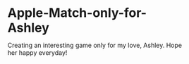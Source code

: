 # Apple-Match-only-for-Ashley
Creating an interesting game only for my love, Ashley. Hope her happy everyday!
<!DOCTYPE html>
<html lang="zh-CN">
<head>
    <meta charset="UTF-8">
    <meta name="viewport" content="width=device-width, initial-scale=1.0, maximum-scale=1.0, user-scalable=no">
    <meta name="apple-mobile-web-app-capable" content="yes">
    <meta name="apple-mobile-web-app-status-bar-style" content="black-translucent">
    <meta name="format-detection" content="telephone=no">
    <title>苹果消消乐 - 为Ashley定制</title>
    <style>
        * {
            margin: 0;
            padding: 0;
            box-sizing: border-box;
            -webkit-tap-highlight-color: transparent;
            -webkit-touch-callout: none;
            -webkit-user-select: none;
            -moz-user-select: none;
            -ms-user-select: none;
            user-select: none;
        }

        html, body {
            height: 100%;
            width: 100%;
            overflow: hidden;
            position: fixed;
            font-family: -apple-system, BlinkMacSystemFont, 'Segoe UI', system-ui, sans-serif;
            background: linear-gradient(135deg, #ff9a9e 0%, #fecfef 30%, #fad0c4 100%);
        }

        /* 强制全屏显示 */
        .app-container {
            width: 100vw;
            height: 100vh;
            height: 100dvh; /* 动态视口高度 */
            position: relative;
            overflow: hidden;
            display: flex;
            flex-direction: column;
        }

        .screen {
            position: absolute;
            top: 0;
            left: 0;
            width: 100%;
            height: 100%;
            display: none;
            flex-direction: column;
            align-items: center;
            justify-content: center;
            padding: max(env(safe-area-inset-top), 20px) env(safe-area-inset-right) max(env(safe-area-inset-bottom), 20px) env(safe-area-inset-left);
            overflow-y: auto;
            -webkit-overflow-scrolling: touch;
        }

        .screen.active {
            display: flex;
        }

        .love-message {
            background: rgba(255,255,255,0.95);
            padding: 20px;
            border-radius: 20px;
            margin: 10px 20px;
            text-align: center;
            box-shadow: 0 8px 25px rgba(0,0,0,0.15);
            font-size: 16px;
            color: #ff6b6b;
            font-weight: bold;
            animation: heartbeat 2s infinite;
        }

        @keyframes heartbeat {
            0%, 50%, 100% { transform: scale(1); }
            25%, 75% { transform: scale(1.05); }
        }

        .title {
            font-size: clamp(2rem, 8vw, 4rem);
            color: #ff6b6b;
            text-shadow: 3px 3px 6px rgba(0,0,0,0.3);
            margin-bottom: 20px;
            animation: bounce 2s infinite;
            text-align: center;
            font-weight: bold;
            line-height: 1.2;
        }

        @keyframes bounce {
            0%, 20%, 50%, 80%, 100% { transform: translateY(0); }
            40% { transform: translateY(-15px); }
            60% { transform: translateY(-8px); }
        }

        .btn {
            background: linear-gradient(45deg, #ff6b6b, #ffa726);
            color: white;
            border: none;
            padding: 15px 25px;
            margin: 8px 10px;
            border-radius: 25px;
            font-size: clamp(16px, 4vw, 20px);
            cursor: pointer;
            box-shadow: 0 8px 20px rgba(0,0,0,0.25);
            transition: all 0.3s ease;
            font-weight: bold;
            min-width: 200px;
            min-height: 50px;
            text-align: center;
            touch-action: manipulation;
            display: flex;
            align-items: center;
            justify-content: center;
        }

        .btn:active {
            transform: scale(0.95);
            box-shadow: 0 4px 15px rgba(0,0,0,0.4);
        }

        .btn:hover {
            transform: translateY(-2px);
            box-shadow: 0 12px 25px rgba(0,0,0,0.3);
        }

        .level-grid {
            display: grid;
            grid-template-columns: repeat(auto-fit, minmax(150px, 1fr));
            gap: 15px;
            padding: 10px;
            width: min(95vw, 600px);
            max-height: 60vh;
            overflow-y: auto;
            -webkit-overflow-scrolling: touch;
        }

        .level-btn {
            aspect-ratio: 1.1;
            background: linear-gradient(45deg, #4ecdc4, #44a08d);
            color: white;
            border: none;
            border-radius: 20px;
            font-size: 14px;
            cursor: pointer;
            box-shadow: 0 6px 20px rgba(0,0,0,0.2);
            transition: all 0.3s ease;
            display: flex;
            flex-direction: column;
            align-items: center;
            justify-content: center;
            font-weight: bold;
            touch-action: manipulation;
            min-height: 100px;
        }

        .level-btn:active {
            transform: scale(0.95);
        }

        .level-btn.unlocked {
            background: linear-gradient(45deg, #4ecdc4, #44a08d);
        }

        .level-btn.locked {
            background: linear-gradient(45deg, #666, #444);
            opacity: 0.6;
        }

        .level-btn.completed {
            background: linear-gradient(45deg, #ffd700, #ffb347);
        }

        /* 游戏界面完全重新设计 */
        .game-wrapper {
            width: 100%;
            height: 100%;
            display: flex;
            flex-direction: column;
            padding: max(env(safe-area-inset-top), 10px) env(safe-area-inset-right) max(env(safe-area-inset-bottom), 10px) env(safe-area-inset-left);
            gap: 8px;
        }

        .game-header {
            display: grid;
            grid-template-columns: 1fr 1fr 1fr;
            gap: 8px;
            width: 100%;
            margin-bottom: 5px;
        }

        .game-info {
            background: rgba(255,255,255,0.9);
            padding: 8px 12px;
            border-radius: 15px;
            font-weight: bold;
            color: #333;
            font-size: clamp(12px, 3.5vw, 16px);
            box-shadow: 0 4px 12px rgba(0,0,0,0.15);
            text-align: center;
            display: flex;
            align-items: center;
            justify-content: center;
            min-height: 40px;
        }

        .progress-container {
            width: 100%;
            margin: 5px 0;
        }

        .progress-bar {
            width: 100%;
            height: 8px;
            background: rgba(255,255,255,0.3);
            border-radius: 10px;
            overflow: hidden;
            box-shadow: inset 0 2px 4px rgba(0,0,0,0.2);
        }

        .progress-fill {
            height: 100%;
            background: linear-gradient(90deg, #4caf50, #8bc34a);
            transition: width 0.5s ease;
            border-radius: 10px;
            box-shadow: 0 0 10px rgba(76,175,80,0.5);
        }

        /* 游戏网格完全重构 */
        .game-board-container {
            flex: 1;
            display: flex;
            align-items: center;
            justify-content: center;
            width: 100%;
            min-height: 0; /* 重要：允许收缩 */
        }

        .game-board {
            width: min(95vw, 95vh, 450px);
            height: min(95vw, 95vh, 450px);
            background: rgba(255,255,255,0.98);
            border-radius: 20px;
            padding: 8px;
            box-shadow: 0 10px 30px rgba(0,0,0,0.2);
            position: relative;
            overflow: hidden;
        }

        .grid {
            width: 100%;
            height: 100%;
            display: grid;
            grid-template-columns: repeat(8, 1fr);
            grid-template-rows: repeat(8, 1fr);
            gap: 2px;
            border-radius: 15px;
            overflow: hidden;
        }

        .cell {
            background: #f5f5f5;
            display: flex;
            align-items: center;
            justify-content: center;
            cursor: pointer;
            transition: all 0.2s ease;
            position: relative;
            touch-action: manipulation;
            border-radius: 4px;
            min-height: 0;
        }

        .cell:active {
            transform: scale(0.9);
            background: #e0e0e0;
        }

        .cell.selected {
            background: #ffeb3b;
            box-shadow: inset 0 0 0 3px #ff6b6b;
            animation: selectedGlow 0.8s infinite alternate;
        }

        @keyframes selectedGlow {
            from { transform: scale(1); box-shadow: inset 0 0 0 3px #ff6b6b; }
            to { transform: scale(1.05); box-shadow: inset 0 0 0 3px #ff1744; }
        }

        .fruit {
            width: 90%;
            height: 90%;
            border-radius: 50%;
            display: flex;
            align-items: center;
            justify-content: center;
            font-size: clamp(14px, 3vw, 24px);
            font-weight: bold;
            transition: all 0.2s ease;
            cursor: pointer;
            position: relative;
            overflow: hidden;
        }

        /* 水果类型样式 */
        .apple { background: linear-gradient(135deg, #ff6b6b, #ff5252); box-shadow: 0 4px 8px rgba(255,107,107,0.3); }
        .orange { background: linear-gradient(135deg, #ffa726, #ff9800); box-shadow: 0 4px 8px rgba(255,167,38,0.3); }
        .banana { background: linear-gradient(135deg, #ffeb3b, #fdd835); box-shadow: 0 4px 8px rgba(255,235,59,0.3); }
        .grape { background: linear-gradient(135deg, #ab47bc, #8e24aa); box-shadow: 0 4px 8px rgba(171,71,188,0.3); }
        .strawberry { background: linear-gradient(135deg, #ec407a, #e91e63); box-shadow: 0 4px 8px rgba(236,64,122,0.3); }
        .lemon { background: linear-gradient(135deg, #cddc39, #afb42b); box-shadow: 0 4px 8px rgba(205,220,57,0.3); }
        .cherry { background: linear-gradient(135deg, #f44336, #d32f2f); box-shadow: 0 4px 8px rgba(244,67,54,0.3); }
        .kiwi { background: linear-gradient(135deg, #4caf50, #388e3c); box-shadow: 0 4px 8px rgba(76,175,80,0.3); }

        /* 超级水果效果大幅增强 */
        .special-fruit {
            animation: specialGlow 1.5s infinite, rotate 3s infinite linear;
            box-shadow: 0 0 20px rgba(255,215,0,0.8), 0 0 40px rgba(255,215,0,0.4);
        }

        .ultra-fruit {
            animation: ultraGlow 1s infinite, rainbow 2s infinite, pulse 0.8s infinite;
            box-shadow: 0 0 25px rgba(255,255,255,0.9), 0 0 50px rgba(255,255,255,0.5);
        }

        .mega-fruit {
            animation: megaGlow 0.8s infinite, megaRotate 4s infinite, megaPulse 1.2s infinite;
            box-shadow: 0 0 30px rgba(255,0,255,1), 0 0 60px rgba(255,0,255,0.6), 0 0 90px rgba(255,0,255,0.3);
        }

        .legendary-fruit {
            animation: legendaryGlow 0.6s infinite, legendaryRotate 2s infinite, legendaryPulse 0.4s infinite;
            box-shadow: 0 0 40px rgba(0,255,255,1), 0 0 80px rgba(0,255,255,0.8), 0 0 120px rgba(0,255,255,0.4);
        }

        @keyframes specialGlow {
            0%, 100% { filter: brightness(1) saturate(1); }
            50% { filter: brightness(1.4) saturate(1.5); }
        }

        @keyframes ultraGlow {
            0%, 100% { filter: brightness(1.2) saturate(1.3); }
            50% { filter: brightness(1.6) saturate(1.8); }
        }

        @keyframes megaGlow {
            0%, 100% { filter: brightness(1.4) saturate(1.6) hue-rotate(0deg); }
            33% { filter: brightness(1.8) saturate(2) hue-rotate(120deg); }
            66% { filter: brightness(1.6) saturate(1.8) hue-rotate(240deg); }
        }

        @keyframes legendaryGlow {
            0%, 100% { filter: brightness(1.6) saturate(2) hue-rotate(0deg); }
            25% { filter: brightness(2) saturate(2.5) hue-rotate(90deg); }
            50% { filter: brightness(1.8) saturate(2.2) hue-rotate(180deg); }
            75% { filter: brightness(2.2) saturate(2.8) hue-rotate(270deg); }
        }

        @keyframes rotate {
            from { transform: rotate(0deg); }
            to { transform: rotate(360deg); }
        }

        @keyframes rainbow {
            0% { filter: hue-rotate(0deg); }
            100% { filter: hue-rotate(360deg); }
        }

        @keyframes pulse {
            0%, 100% { transform: scale(1); }
            50% { transform: scale(1.1); }
        }

        @keyframes megaRotate {
            0% { transform: rotate(0deg) scale(1); }
            25% { transform: rotate(90deg) scale(1.1); }
            50% { transform: rotate(180deg) scale(1); }
            75% { transform: rotate(270deg) scale(1.1); }
            100% { transform: rotate(360deg) scale(1); }
        }

        @keyframes megaPulse {
            0%, 100% { transform: scale(1); }
            33% { transform: scale(1.15); }
            66% { transform: scale(0.95); }
        }

        @keyframes legendaryRotate {
            0% { transform: rotate(0deg) scale(1) skew(0deg); }
            50% { transform: rotate(180deg) scale(1.2) skew(5deg); }
            100% { transform: rotate(360deg) scale(1) skew(0deg); }
        }

        @keyframes legendaryPulse {
            0%, 100% { transform: scale(1); opacity: 1; }
            50% { transform: scale(1.25); opacity: 0.8; }
        }

        /* 超级道具区域增强 */
        .power-ups-container {
            width: 100%;
            padding: 8px 0;
        }

        .power-ups {
            display: flex;
            gap: 8px;
            justify-content: center;
            flex-wrap: wrap;
            width: 100%;
            padding: 0 5px;
        }

        .power-up {
            width: clamp(45px, 8vw, 60px);
            height: clamp(45px, 8vw, 60px);
            border-radius: 50%;
            border: 3px solid #fff;
            cursor: pointer;
            display: flex;
            align-items: center;
            justify-content: center;
            font-weight: bold;
            color: white;
            transition: all 0.3s ease;
            box-shadow: 0 6px 18px rgba(0,0,0,0.25);
            font-size: clamp(16px, 3.5vw, 20px);
            touch-action: manipulation;
            position: relative;
            overflow: hidden;
        }

        .power-up:active {
            transform: scale(0.9);
        }

        .power-up.active {
            animation: activePowerUp 0.6s infinite alternate;
            box-shadow: 0 0 0 4px #ffff00, 0 6px 18px rgba(0,0,0,0.25);
            border-color: #ffff00;
        }

        @keyframes activePowerUp {
            from { transform: scale(1) rotate(-3deg); }
            to { transform: scale(1.15) rotate(3deg); }
        }

        .power-up.disabled {
            opacity: 0.4;
            pointer-events: none;
            filter: grayscale(0.8);
        }

        .power-up-count {
            position: absolute;
            top: -8px;
            right: -8px;
            background: linear-gradient(45deg, #ff4444, #cc0000);
            color: white;
            border-radius: 50%;
            width: 24px;
            height: 24px;
            display: flex;
            align-items: center;
            justify-content: center;
            font-size: 11px;
            font-weight: bold;
            box-shadow: 0 2px 8px rgba(0,0,0,0.3);
            border: 2px solid white;
        }

        /* 12种超级道具样式 */
        .bomb { background: linear-gradient(45deg, #ff5722, #d84315); }
        .rainbow { background: linear-gradient(45deg, #e91e63, #9c27b0, #3f51b5, #4caf50, #ffeb3b, #ff9800); animation: rainbow 2s infinite; }
        .hammer { background: linear-gradient(45deg, #795548, #5d4037); }
        .swap { background: linear-gradient(45deg, #607d8b, #455a64); }
        .lightning { background: linear-gradient(45deg, #ffeb3b, #ffc107); }
        .freeze { background: linear-gradient(45deg, #03a9f4, #0277bd); }
        .multiplier { background: linear-gradient(45deg, #9c27b0, #673ab7); }
        .shuffle { background: linear-gradient(45deg, #4caf50, #388e3c); }
        .meteor { background: linear-gradient(45deg, #ff6b35, #f7931e); }
        .tornado { background: linear-gradient(45deg, #00c9ff, #92fe9d); }
        .magic { background: linear-gradient(45deg, #a8edea, #fed6e3); }
        .time { background: linear-gradient(45deg, #ffecd2, #fcb69f); }

        /* 控制按钮区域 */
        .game-controls {
            display: flex;
            gap: 8px;
            flex-wrap: wrap;
            justify-content: center;
            width: 100%;
            padding: 5px 10px;
        }

        .control-btn {
            background: linear-gradient(45deg, #667eea, #764ba2);
            color: white;
            border: none;
            padding: 10px 15px;
            border-radius: 20px;
            font-size: clamp(12px, 3vw, 16px);
            cursor: pointer;
            box-shadow: 0 4px 15px rgba(0,0,0,0.2);
            transition: all 0.3s ease;
            font-weight: bold;
            flex: 1;
            min-width: 80px;
            max-width: 120px;
            touch-action: manipulation;
            min-height: 40px;
        }

        .control-btn:active {
            transform: scale(0.95);
        }

        /* 各种特效增强 */
        .combo-text {
            position: absolute;
            top: 50%;
            left: 50%;
            transform: translate(-50%, -50%);
            font-size: clamp(24px, 8vw, 48px);
            font-weight: bold;
            color: #ff6b6b;
            text-shadow: 3px 3px 6px rgba(0,0,0,0.7);
            animation: comboShow 1.5s ease-out forwards;
            pointer-events: none;
            z-index: 1000;
            white-space: nowrap;
        }

        @keyframes comboShow {
            0% {
                transform: translate(-50%, -50%) scale(0) rotate(-180deg);
                opacity: 0;
            }
            15% {
                opacity: 1;
            }
            30% {
                transform: translate(-50%, -50%) scale(1.4) rotate(0deg);
            }
            100% {
                transform: translate(-50%, -50%) scale(1) translateY(-120px) rotate(10deg);
                opacity: 0;
            }
        }

        /* 响应式适配增强 */
        @media screen and (max-height: 600px) {
            .game-header { gap: 5px; }
            .game-info { padding: 6px 8px; min-height: 35px; }
            .power-ups { gap: 6px; }
            .power-up { width: clamp(40px, 7vw, 50px); height: clamp(40px, 7vw, 50px); }
        }

        @media screen and (max-height: 500px) and (orientation: landscape) {
            .game-wrapper { gap: 5px; }
            .title { font-size: clamp(1.5rem, 6vw, 2.5rem); margin-bottom: 10px; }
            .btn { padding: 10px 20px; margin: 5px; min-height: 40px; }
        }

        /* iOS安全区域适配 */
        @supports (padding: max(0px)) {
            .game-wrapper {
                padding-top: max(env(safe-area-inset-top), 10px);
                padding-bottom: max(env(safe-area-inset-bottom), 10px);
            }
        }

        /* 防止iOS缩放 */
        input, select, textarea, button {
            font-size: 16px;
        }
    </style>
</head>
<body>
    <div class="app-container">
        <!-- 主菜单 -->
        <div id="mainMenu" class="screen active">
            <div class="love-message">
                ❤️ 为我最爱的Ashley定制的专属游戏 ❤️<br>
                希望每一天都充满快乐和甜蜜！
            </div>
            <h1 class="title">🍎 苹果消消乐</h1>
            <button class="btn" onclick="showLevelSelect()">🎮 开始冒险</button>
            <button class="btn" onclick="showPractice()">🏃‍♀️ 练习场</button>
            <button class="btn" onclick="showInstructions()">📚 游戏说明</button>
            <button class="btn" onclick="showAchievements()">🏆 成就系统</button>
        </div>

        <!-- 关卡选择（增加到15个关卡） -->
        <div id="levelSelect" class="screen">
            <h2 class="title">选择关卡</h2>
            <div class="level-grid" id="levelGrid">
                <!-- 关卡将通过JavaScript生成 -->
            </div>
            <button class="btn" onclick="showMainMenu()">返回主菜单</button>
        </div>

        <!-- 其他界面保持不变，继续在第二部分提供JavaScript... -->
        <!-- 关卡确认 -->
        <div id="levelConfirm" class="screen">
            <h2 class="title" id="levelTitle">关卡 1 - 新手村</h2>
            <div class="love-message">
                <p id="levelDescription">这是一个适合新手的简单关卡，来熟悉游戏操作吧！</p>
                <div style="margin-top: 20px;">
                    <button class="btn" onclick="startGame()">🚀 开始游戏</button>
                    <button class="btn" onclick="showLevelSelect()">🔙 返回选择</button>
                </div>
            </div>
        </div>

        <!-- 练习场 -->
        <div id="practice" class="screen">
            <div class="game-wrapper">
                <div class="game-header">
                    <div class="game-info">❤️ <span id="practiceLives">∞</span></div>
                    <div class="game-info">⭐ <span id="practiceScore">0</span></div>
                    <div class="game-info">🎯 练习模式</div>
                </div>
                <div class="game-board-container">
                    <div class="game-board">
                        <div id="practiceGrid" class="grid"></div>
                    </div>
                </div>
                <div class="power-ups-container">
                    <div class="power-ups" id="practicePowerUps">
                        <!-- 道具将通过JavaScript生成 -->
                    </div>
                </div>
                <div class="game-controls">
                    <button class="control-btn" onclick="pauseGame()">⏸️ 暂停</button>
                    <button class="control-btn" onclick="resetPractice()">🔄 重置</button>
                    <button class="control-btn" onclick="showMainMenu()">🏠 返回</button>
                </div>
            </div>
        </div>

        <!-- 游戏界面 -->
        <div id="gameScreen" class="screen">
            <div class="game-wrapper">
                <div class="game-header">
                    <div class="game-info">❤️ <span id="lives">30</span></div>
                    <div class="game-info">⭐ <span id="score">0</span></div>
                    <div class="game-info">🎯 <span id="target">1000</span></div>
                </div>
                <div class="progress-container">
                    <div class="progress-bar">
                        <div id="progressFill" class="progress-fill" style="width: 0%"></div>
                    </div>
                </div>
                <div class="game-board-container">
                    <div class="game-board">
                        <div id="gameGrid" class="grid"></div>
                    </div>
                </div>
                <div class="power-ups-container">
                    <div class="power-ups" id="gamePowerUps">
                        <!-- 道具将通过JavaScript生成 -->
                    </div>
                </div>
                <div class="game-controls">
                    <button class="control-btn" onclick="pauseGame()">⏸️ 暂停</button>
                    <button class="control-btn" onclick="showLevelSelect()">📋 关卡</button>
                    <button class="control-btn" onclick="showMainMenu()">🏠 返回</button>
                </div>
            </div>
        </div>

        <!-- 成就系统 -->
        <div id="achievements" class="screen">
            <h2 class="title">🏆 成就系统</h2>
            <div id="achievementList" class="love-message" style="max-height: 60vh; overflow-y: auto;">
                <!-- 成就列表将通过JavaScript生成 -->
            </div>
            <button class="btn" onclick="showMainMenu()">返回主菜单</button>
        </div>

        <!-- 游戏说明 -->
        <div id="instructionsModal" class="screen">
            <h2 class="title">📚 游戏说明</h2>
            <div class="love-message" style="text-align: left; max-height: 70vh; overflow-y: auto;">
                <p><strong>🎮 基本玩法：</strong></p>
                <p>• 点击相邻的两个水果交换位置</p>
                <p>• 形成3个或更多相同水果的连线即可消除</p>
                <p>• 消除水果获得分数，达到目标分数即可过关</p>
                <br>
                <p><strong>✨ 特殊水果：</strong></p>
                <p>🌟 特殊水果：发光效果，消除得分翻倍</p>
                <p>🌈 超级水果：彩虹效果，消除得分x3</p>
                <p>💎 传说水果：终极效果，消除得分x5</p>
                <br>
                <p><strong>🔥 超级道具：</strong></p>
                <p>💣 炸弹：消除3x3区域</p>
                <p>🌈 彩虹球：消除所有同色水果</p>
                <p>🔨 锤子：直接消除单个水果</p>
                <p>🔄 交换：强制交换任意两个水果</p>
                <p>⚡ 闪电：消除整行和整列</p>
                <p>❄️ 冰冻：暂停时间，额外10步</p>
                <p>✨ 倍数：接下来得分x5</p>
                <p>🔀 洗牌：重新排列所有水果</p>
                <p>☄️ 流星：对角线消除</p>
                <p>🌪️ 龙卷风：随机消除15个水果</p>
                <p>🎭 魔法：变换所有水果类型</p>
                <p>⏰ 时光：回到上一步状态</p>
                <br>
                <p><strong>🔥 连击系统：</strong></p>
                <p>连续消除会获得连击奖励，最高可达50连击！</p>
            </div>
            <button class="btn" onclick="showMainMenu()">开始游戏</button>
        </div>
    </div>

    <script>
        // 全局游戏变量
        let game = null;
        let currentLevel = 1;
        let gameMode = 'normal';
        let achievements = [];
        let gameHistory = [];

        // 15个关卡配置
        const levelConfig = {
            1: { target: 800, moves: 30, description: "Ashley的第一步冒险！熟悉游戏操作的温馨关卡 ❤️", name: "爱的起点", difficulty: 1 },
            2: { target: 1200, moves: 25, description: "果园里的第一次挑战，相信你可以的！", name: "甜蜜果园", difficulty: 1 },
            3: { target: 1800, moves: 20, description: "香蕉天堂在等你，加油我的宝贝！", name: "香蕉天堂", difficulty: 2 },
            4: { target: 2500, moves: 25, description: "紫色迷境充满神秘，但你最聪明！", name: "紫色迷境", difficulty: 2 },
            5: { target: 3200, moves: 20, description: "草莓乐园的甜蜜挑战，就像我们的爱情", name: "草莓乐园", difficulty: 2 },
            6: { target: 4000, moves: 18, description: "柠檬挑战有点酸，但爱让一切变甜", name: "柠檬挑战", difficulty: 3 },
            7: { target: 5000, moves: 22, description: "樱桃小镇欢迎我们的公主！", name: "樱桃小镇", difficulty: 3 },
            8: { target: 6500, moves: 20, description: "猕猴桃森林的绿色奇迹等你发现", name: "奇异森林", difficulty: 3 },
            9: { target: 8000, moves: 18, description: "彩虹桥连接着我们的心", name: "彩虹桥", difficulty: 4 },
            10: { target: 10000, moves: 25, description: "水晶宫里的终极考验，我永远支持你", name: "水晶宫", difficulty: 4 },
            11: { target: 12500, moves: 20, description: "星空花园，像你眼中的星星一样美丽", name: "星空花园", difficulty: 4 },
            12: { target: 15000, moves: 22, description: "魔法城堡需要真正的公主来拯救", name: "魔法城堡", difficulty: 5 },
            13: { target: 18000, moves: 18, description: "天空之城，我们爱情的最高殿堂", name: "天空之城", difficulty: 5 },
            14: { target: 22000, moves: 20, description: "无尽深渊也阻止不了我的爱", name: "无尽深渊", difficulty: 5 },
            15: { target: 30000, moves: 25, description: "永恒国度，就像我们的爱情一样永恒 💖", name: "永恒国度", difficulty: 6 }
        };

        // 成就系统
        const achievementConfig = {
            firstWin: { name: "初次胜利", desc: "完成第一个关卡", icon: "🏆", unlocked: false },
            comboMaster: { name: "连击大师", desc: "达到10连击", icon: "🔥", unlocked: false },
            powerUpLover: { name: "道具爱好者", desc: "使用50个道具", icon: "✨", unlocked: false },
            speedRunner: { name: "速度之王", desc: "在15秒内完成一个关卡", icon: "⚡", unlocked: false },
            perfectScore: { name: "完美分数", desc: "单局得分超过50000", icon: "💯", unlocked: false },
            legendary: { name: "传说玩家", desc: "完成所有关卡", icon: "👑", unlocked: false },
            lovelyAshley: { name: "最爱的Ashley", desc: "专属成就 - 你就是我的全世界", icon: "💕", unlocked: true }
        };

        // 超强音效系统
        function playEnhancedSound(type = 'match', intensity = 1, pitch = 1) {
            try {
                const audioContext = new (window.AudioContext || window.webkitAudioContext)();
                const oscillator = audioContext.createOscillator();
                const gainNode = audioContext.createGain();
                const filterNode = audioContext.createBiquadFilter();
                
                oscillator.connect(filterNode);
                filterNode.connect(gainNode);
                gainNode.connect(audioContext.destination);
                
                let frequency, duration, volume, filterFreq;
                
                switch(type) {
                    case 'match':
                        frequency = 440 + (pitch * 100);
                        duration = 0.15;
                        volume = 0.1 * intensity;
                        filterFreq = 1000;
                        break;
                    case 'combo':
                        frequency = 523 + (intensity * 50);
                        duration = 0.25;
                        volume = 0.15 * intensity;
                        filterFreq = 2000;
                        break;
                    case 'super_combo':
                        frequency = 659 + (intensity * 80);
                        duration = 0.4;
                        volume = 0.2 * intensity;
                        filterFreq = 3000;
                        break;
                    case 'legendary_combo':
                        frequency = 880 + (intensity * 100);
                        duration = 0.6;
                        volume = 0.25 * intensity;
                        filterFreq = 4000;
                        break;
                    case 'powerup':
                        frequency = 1047;
                        duration = 0.3;
                        volume = 0.2;
                        filterFreq = 2500;
                        break;
                    case 'victory':
                        frequency = 1319;
                        duration = 1.0;
                        volume = 0.3;
                        filterFreq = 5000;
                        break;
                }
                
                oscillator.frequency.setValueAtTime(frequency, audioContext.currentTime);
                filterNode.frequency.setValueAtTime(filterFreq, audioContext.currentTime);
                filterNode.Q.setValueAtTime(10, audioContext.currentTime);
                gainNode.gain.setValueAtTime(volume, audioContext.currentTime);
                gainNode.gain.exponentialRampToValueAtTime(0.01, audioContext.currentTime + duration);
                
                oscillator.start(audioContext.currentTime);
                oscillator.stop(audioContext.currentTime + duration);
            } catch (e) {
                console.log('音频播放失败');
            }
        }

        // 超级增强游戏类
        class SuperAppleMatchGame {
            constructor() {
                this.gridSize = 8;
                this.grid = [];
                this.score = 0;
                this.lives = 30;
                this.target = 1000;
                this.selectedCell = null;
                this.fruits = ['apple', 'orange', 'banana', 'grape', 'strawberry', 'lemon', 'cherry', 'kiwi'];
                this.fruitEmojis = {
                    'apple': '🍎', 'orange': '🍊', 'banana': '🍌', 'grape': '🍇',
                    'strawberry': '🍓', 'lemon': '🍋', 'cherry': '🍒', 'kiwi': '🥝'
                };
                this.isPaused = false;
                this.activePowerUp = null;
                this.combo = 0;
                this.maxCombo = 0;
                this.isAnimating = false;
                this.currentGridId = 'gameGrid';
                this.multiplier = 1;
                this.multiplierTimeLeft = 0;
                this.frozenTime = 0;
                this.powerUpUsageCount = 0;
                this.gameStartTime = Date.now();
                this.totalMatches = 0;
                
                // 特殊水果概率（大幅提升）
                this.specialFruitChance = 0.12;
                this.ultraFruitChance = 0.06;
                this.megaFruitChance = 0.03;
                this.legendaryFruitChance = 0.01;
                
                // 12种超级道具
                this.powerUps = {
                    bomb: 5, rainbow: 3, hammer: 8, swap: 5,
                    lightning: 3, freeze: 3, multiplier: 2, shuffle: 3,
                    meteor: 2, tornado: 2, magic: 1, time: 2
                };
                
                // 20种连击效果
                this.comboEffects = {
                    3: { text: "太棒了！", color: "#4caf50", shake: false, sound: 'combo' },
                    5: { text: "连击开始！", color: "#ff9800", shake: false, sound: 'combo' },
                    7: { text: "Amazing！", color: "#f44336", shake: true, sound: 'combo' },
                    10: { text: "Perfect！", color: "#9c27b0", shake: true, sound: 'super_combo' },
                    12: { text: "Fantastic！", color: "#3f51b5", shake: true, sound: 'super_combo' },
                    15: { text: "Incredible！", color: "#ff6b6b", shake: true, sound: 'super_combo' },
                    18: { text: "Marvelous！", color: "#00bcd4", shake: true, sound: 'super_combo' },
                    20: { text: "Legendary！", color: "#ffd700", shake: true, sound: 'legendary_combo' },
                    25: { text: "Godlike！", color: "#ff4081", shake: true, sound: 'legendary_combo' },
                    30: { text: "Unstoppable！", color: "#7c4dff", shake: true, sound: 'legendary_combo' },
                    35: { text: "Phenomenal！", color: "#ff5722", shake: true, sound: 'legendary_combo' },
                    40: { text: "Otherworldly！", color: "#4caf50", shake: true, sound: 'legendary_combo' },
                    45: { text: "Divine！", color: "#ff9800", shake: true, sound: 'legendary_combo' },
                    50: { text: "ASHLEY'S LOVE！💖", color: "#e91e63", shake: true, sound: 'legendary_combo' }
                };
                
                this.previousGameState = null;
            }

            // 初始化游戏
            init() {
                this.saveGameState();
                this.initGrid();
                this.generateNewFruits();
                this.render();
                this.updateUI();
                this.updatePowerUpDisplay();
            }

            // 保存游戏状态（用于时光道具）
            saveGameState() {
                this.previousGameState = {
                    grid: JSON.parse(JSON.stringify(this.grid)),
                    score: this.score,
                    lives: this.lives,
                    combo: this.combo
                };
            }

            // 初始化网格
            initGrid() {
                this.grid = [];
                for (let i = 0; i < this.gridSize; i++) {
                    this.grid[i] = [];
                    for (let j = 0; j < this.gridSize; j++) {
                        this.grid[i][j] = {
                            fruit: null,
                            special: 0 // 0=普通，1=特殊，2=超级，3=传说，4=神话
                        };
                    }
                }
            }

            // 生成新水果（增强版）
            generateNewFruits() {
                for (let i = 0; i < this.gridSize; i++) {
                    for (let j = 0; j < this.gridSize; j++) {
                        if (!this.grid[i][j].fruit) {
                            let newFruit;
                            let attempts = 0;
                            do {
                                newFruit = this.fruits[Math.floor(Math.random() * this.fruits.length)];
                                attempts++;
                            } while (this.wouldCreateMatch(i, j, newFruit) && attempts < 20);
                            
                            this.grid[i][j].fruit = newFruit;
                            
                            // 增强特殊水果生成
                            const random = Math.random();
                            if (random < this.legendaryFruitChance) {
                                this.grid[i][j].special = 4; // 神话
                            } else if (random < this.megaFruitChance) {
                                this.grid[i][j].special = 3; // 传说
                            } else if (random < this.ultraFruitChance) {
                                this.grid[i][j].special = 2; // 超级
                            } else if (random < this.specialFruitChance) {
                                this.grid[i][j].special = 1; // 特殊
                            } else {
                                this.grid[i][j].special = 0; // 普通
                            }
                        }
                    }
                }
            }

            // 智能匹配检测
            wouldCreateMatch(row, col, fruit) {
                let horizontalCount = 1;
                for (let i = col - 1; i >= 0 && this.grid[row] && this.grid[row][i] && this.grid[row][i].fruit === fruit; i--) {
                    horizontalCount++;
                }
                for (let i = col + 1; i < this.gridSize && this.grid[row] && this.grid[row][i] && this.grid[row][i].fruit === fruit; i++) {
                    horizontalCount++;
                }
                
                let verticalCount = 1;
                for (let i = row - 1; i >= 0 && this.grid[i] && this.grid[i][col] && this.grid[i][col].fruit === fruit; i--) {
                    verticalCount++;
                }
                for (let i = row + 1; i < this.gridSize && this.grid[i] && this.grid[i][col] && this.grid[i][col].fruit === fruit; i++) {
                    verticalCount++;
                }
                
                return horizontalCount >= 3 || verticalCount >= 3;
            }

            // 增强渲染系统
            render() {
                const gridElement = document.getElementById(this.currentGridId);
                if (!gridElement) return;
                
                gridElement.innerHTML = '';
                
                for (let i = 0; i < this.gridSize; i++) {
                    for (let j = 0; j < this.gridSize; j++) {
                        const cell = document.createElement('div');
                        cell.className = 'cell';
                        cell.dataset.row = i;
                        cell.dataset.col = j;
                        
                        if (this.grid[i][j].fruit) {
                            const fruit = document.createElement('div');
                            fruit.className = `fruit ${this.grid[i][j].fruit}`;
                            
                            // 根据特殊等级添加效果
                            switch(this.grid[i][j].special) {
                                case 1: fruit.classList.add('special-fruit'); break;
                                case 2: fruit.classList.add('ultra-fruit'); break;
                                case 3: fruit.classList.add('mega-fruit'); break;
                                case 4: fruit.classList.add('legendary-fruit'); break;
                            }
                            
                            fruit.textContent = this.fruitEmojis[this.grid[i][j].fruit];
                            cell.appendChild(fruit);
                        }
                        
                        cell.addEventListener('click', (e) => this.handleCellClick(e));
                        cell.addEventListener('touchstart', (e) => {
                            e.preventDefault();
                            this.handleCellClick(e);
                        }, { passive: false });
                        
                        gridElement.appendChild(cell);
                    }
                }
                this.updateCellDisplay();
            }

            // 处理点击事件
            handleCellClick(e) {
                if (this.isPaused || this.isAnimating) return;
                
                const cell = e.currentTarget;
                const row = parseInt(cell.dataset.row);
                const col = parseInt(cell.dataset.col);
                
                if (this.activePowerUp) {
                    this.handlePowerUpClick(row, col);
                    return;
                }
                
                if (this.selectedCell) {
                    if (this.selectedCell.row === row && this.selectedCell.col === col) {
                        this.clearSelection();
                    } else if (this.isAdjacent(this.selectedCell, {row, col})) {
                        this.swapFruits(this.selectedCell, {row, col});
                        if (this.lives > 0) this.lives--;
                        this.updateUI();
                    } else {
                        this.clearSelection();
                        this.selectCell(row, col);
                    }
                } else {
                    this.selectCell(row, col);
                }
            }

            // 处理道具点击
            handlePowerUpClick(row, col) {
                if (this.powerUps[this.activePowerUp] <= 0) {
                    this.activePowerUp = null;
                    this.updatePowerUpDisplay();
                    return;
                }

                this.saveGameState();
                
                switch(this.activePowerUp) {
                    case 'bomb': this.useBomb(row, col); break;
                    case 'rainbow': this.useRainbow(row, col); break;
                    case 'hammer': this.useHammer(row, col); break;
                    case 'swap':
                        if (!this.selectedCell) {
                            this.selectCell(row, col);
                        } else {
                            this.forceSwap(this.selectedCell, {row, col});
                        }
                        return;
                    case 'lightning': this.useLightning(row, col); break;
                    case 'freeze': this.useFreeze(); break;
                    case 'multiplier': this.useMultiplier(); break;
                    case 'shuffle': this.useShuffle(); break;
                    case 'meteor': this.useMeteor(row, col); break;
                    case 'tornado': this.useTornado(); break;
                    case 'magic': this.useMagic(); break;
                    case 'time': this.useTimeMachine(); break;
                }
                
                this.powerUps[this.activePowerUp]--;
                this.powerUpUsageCount++;
                this.activePowerUp = null;
                this.updatePowerUpDisplay();
                this.processAfterAction();
            }

            // 12种超级道具效果

            // 1. 增强炸弹
            useBomb(row, col) {
                playEnhancedSound('powerup');
                this.createExplosionEffect(row, col);
                let destroyed = 0;
                
                for (let i = Math.max(0, row - 1); i <= Math.min(this.gridSize - 1, row + 1); i++) {
                    for (let j = Math.max(0, col - 1); j <= Math.min(this.gridSize - 1, col + 1); j++) {
                        if (this.grid[i][j].fruit) {
                            destroyed++;
                            const specialBonus = (this.grid[i][j].special + 1) * 50;
                            this.grid[i][j].fruit = null;
                            this.grid[i][j].special = 0;
                            this.createParticleEffect(i, j, '💥');
                        }
                    }
                }
                
                const points = destroyed * 80 * this.multiplier;
                this.addScore(points);
                this.showScorePopup(row, col, `+${points}`);
                this.shakeBoard();
            }

            // 2. 增强彩虹球
            useRainbow(row, col) {
                if (this.grid[row][col].fruit) {
                    const targetFruit = this.grid[row][col].fruit;
                    let count = 0;
                    const positions = [];
                    
                    for (let i = 0; i < this.gridSize; i++) {
                        for (let j = 0; j < this.gridSize; j++) {
                            if (this.grid[i][j].fruit === targetFruit) {
                                this.grid[i][j].fruit = null;
                                this.grid[i][j].special = 0;
                                count++;
                                positions.push({i, j});
                            }
                        }
                    }
                    
                    // 彩虹特效
                    positions.forEach(pos => {
                        setTimeout(() => {
                            this.createParticleEffect(pos.i, pos.j, '🌈');
                        }, Math.random() * 300);
                    });
                    
                    const points = count * 120 * this.multiplier;
                    this.addScore(points);
                    this.showScorePopup(row, col, `+${points}`);
                    playEnhancedSound('powerup', 1.5);
                }
            }

            // 3. 增强锤子
            useHammer(row, col) {
                if (this.grid[row][col].fruit) {
                    const specialMultiplier = (this.grid[row][col].special + 1);
                    const points = specialMultiplier * 100 * this.multiplier;
                    this.grid[row][col].fruit = null;
                    this.grid[row][col].special = 0;
                    this.addScore(points);
                    this.showScorePopup(row, col, `+${points}`);
                    playEnhancedSound('powerup');
                    this.createParticleEffect(row, col, '🔨');
                }
            }

            // 4. 增强闪电
            useLightning(row, col) {
                let destroyed = 0;
                const positions = [];
                
                // 消除整行
                for (let j = 0; j < this.gridSize; j++) {
                    if (this.grid[row][j].fruit) {
                        destroyed++;
                        this.grid[row][j].fruit = null;
                        this.grid[row][j].special = 0;
                        positions.push({i: row, j});
                    }
                }
                
                // 消除整列
                for (let i = 0; i < this.gridSize; i++) {
                    if (this.grid[i][col].fruit) {
                        destroyed++;
                        this.grid[i][col].fruit = null;
                        this.grid[i][col].special = 0;
                        positions.push({i, j: col});
                    }
                }
                
                // 闪电特效
                positions.forEach(pos => {
                    setTimeout(() => {
                        this.createParticleEffect(pos.i, pos.j, '⚡');
                    }, Math.random() * 200);
                });
                
                const points = destroyed * 90 * this.multiplier;
                this.addScore(points);
                this.showScorePopup(row, col, `+${points}`);
                playEnhancedSound('powerup', 2);
                this.shakeBoard();
            }

            // 5. 冰冻时间
            useFreeze() {
                this.frozenTime = 10; // 暂停时间，额外10步
                this.lives += 10;
                this.updateUI();
                this.showScorePopup(4, 4, "时间冰冻！+10步");
                playEnhancedSound('powerup', 1.2);
                this.createScreenEffect('❄️');
            }

            // 6. 分数倍数
            useMultiplier() {
                this.multiplier = 5;
                this.multiplierTimeLeft = 5; // 5次操作内得分x5
                this.showScorePopup(4, 4, "得分x5！");
                playEnhancedSound('powerup', 1.8);
                this.createScreenEffect('✨');
            }

            // 7. 洗牌
            useShuffle() {
                const fruits = [];
                const specials = [];
                
                // 收集所有水果和特殊属性
                for (let i = 0; i < this.gridSize; i++) {
                    for (let j = 0; j < this.gridSize; j++) {
                        if (this.grid[i][j].fruit) {
                            fruits.push(this.grid[i][j].fruit);
                            specials.push(this.grid[i][j].special);
                        }
                    }
                }
                
                // 清空网格
                this.initGrid();
                
                // 重新随机分配
                for (let k = 0; k < fruits.length; k++) {
                    let placed = false;
                    while (!placed) {
                        const i = Math.floor(Math.random() * this.gridSize);
                        const j = Math.floor(Math.random() * this.gridSize);
                        if (!this.grid[i][j].fruit) {
                            this.grid[i][j].fruit = fruits[k];
                            this.grid[i][j].special = specials[k];
                            placed = true;
                        }
                    }
                }
                
                this.render();
                this.showScorePopup(4, 4, "重新洗牌！");
                playEnhancedSound('powerup');
                this.createScreenEffect('🔀');
            }

            // 8. 流星攻击
            useMeteor(row, col) {
                let destroyed = 0;
                const positions = [];
                
                // 对角线消除
                const directions = [[-1, -1], [-1, 1], [1, -1], [1, 1]];
                directions.forEach(dir => {
                    for (let step = 0; step < this.gridSize; step++) {
                        const newRow = row + dir[0] * step;
                        const newCol = col + dir[1] * step;
                        if (newRow >= 0 && newRow < this.gridSize && newCol >= 0 && newCol < this.gridSize) {
                            if (this.grid[newRow][newCol].fruit) {
                                destroyed++;
                                this.grid[newRow][newCol].fruit = null;
                                this.grid[newRow][newCol].special = 0;
                                positions.push({i: newRow, j: newCol});
                            }
                        }
                    }
                });
                
                // 流星特效
                positions.forEach((pos, index) => {
                    setTimeout(() => {
                        this.createParticleEffect(pos.i, pos.j, '☄️');
                    }, index * 50);
                });
                
                const points = destroyed * 110 * this.multiplier;
                this.addScore(points);
                this.showScorePopup(row, col, `+${points}`);
                playEnhancedSound('powerup', 2.2);
                this.shakeBoard();
            }

            // 9. 龙卷风
            useTornado() {
                const positions = [];
                let destroyed = 0;
                
                // 随机选择15个有水果的位置
                const availablePositions = [];
                for (let i = 0; i < this.gridSize; i++) {
                    for (let j = 0; j < this.gridSize; j++) {
                        if (this.grid[i][j].fruit) {
                            availablePositions.push({i, j});
                        }
                    }
                }
                
                const targets = availablePositions
                    .sort(() => Math.random() - 0.5)
                    .slice(0, Math.min(15, availablePositions.length));
                
                targets.forEach(pos => {
                    if (this.grid[pos.i][pos.j].fruit) {
                        destroyed++;
                        this.grid[pos.i][pos.j].fruit = null;
                        this.grid[pos.i][pos.j].special = 0;
                        positions.push(pos);
                    }
                });
                
                // 龙卷风螺旋特效
                positions.forEach((pos, index) => {
                    setTimeout(() => {
                        this.createParticleEffect(pos.i, pos.j, '🌪️');
                    }, index * 80);
                });
                
                const points = destroyed * 95 * this.multiplier;
                this.addScore(points);
                this.showScorePopup(4, 4, `+${points}`);
                playEnhancedSound('powerup', 2.5);
                this.createScreenEffect('🌪️');
            }

            // 10. 魔法变换
            useMagic() {
                const newFruitType = this.fruits[Math.floor(Math.random() * this.fruits.length)];
                let transformed = 0;
                
                for (let i = 0; i < this.gridSize; i++) {
                    for (let j = 0; j < this.gridSize; j++) {
                        if (this.grid[i][j].fruit && Math.random() < 0.6) {
                            this.grid[i][j].fruit = newFruitType;
                            transformed++;
                            setTimeout(() => {
                                this.createParticleEffect(i, j, '🎭');
                            }, Math.random() * 500);
                        }
                    }
                }
                
                this.render();
                const points = transformed * 60 * this.multiplier;
                this.addScore(points);
                this.showScorePopup(4, 4, `魔法变换！+${points}`);
                playEnhancedSound('powerup', 1.5);
                this.createScreenEffect('✨');
            }

            // 11. 时光机器
            useTimeMachine() {
                if (this.previousGameState) {
                    this.grid = JSON.parse(JSON.stringify(this.previousGameState.grid));
                    this.score = this.previousGameState.score;
                    this.lives = this.previousGameState.lives;
                    this.combo = this.previousGameState.combo;
                    
                    this.render();
                    this.updateUI();
                    this.showScorePopup(4, 4, "时光倒流！");
                    playEnhancedSound('powerup', 1.3);
                    this.createScreenEffect('⏰');
                }
            }

            // 强制交换
            forceSwap(pos1, pos2) {
                const temp = { ...this.grid[pos1.row][pos1.col] };
                this.grid[pos1.row][pos1.col] = { ...this.grid[pos2.row][pos2.col] };
                this.grid[pos2.row][pos2.col] = temp;
                
                this.render();
                this.clearSelection();
                this.showScorePopup(pos1.row, pos1.col, "强制交换！");
                playEnhancedSound('powerup');
            }

            // 创建各种特效
            createExplosionEffect(row, col) {
                const cell = document.querySelector(`[data-row="${row}"][data-col="${col}"]`);
                if (cell) {
                    cell.style.background = 'radial-gradient(circle, #ff6b6b 0%, #ff8e53 100%)';
                    setTimeout(() => {
                        cell.style.background = '';
                    }, 300);
                }
            }

            createParticleEffect(row, col, emoji) {
                const gameBoard = document.querySelector('.game-board');
                if (!gameBoard) return;
                
                const particle = document.createElement('div');
                particle.textContent = emoji;
                particle.style.cssText = `
                    position: absolute;
                    font-size: 24px;
                    pointer-events: none;
                    z-index: 1000;
                    animation: particleFloat 1s ease-out forwards;
                `;
                
                const rect = gameBoard.getBoundingClientRect();
                const cellSize = rect.width / 8;
                particle.style.left = `${col * cellSize + cellSize/2}px`;
                particle.style.top = `${row * cellSize + cellSize/2}px`;
                
                gameBoard.appendChild(particle);
                
                setTimeout(() => {
                    if (particle.parentNode) {
                        particle.parentNode.removeChild(particle);
                    }
                }, 1000);
            }

            createScreenEffect(emoji) {
                const gameBoard = document.querySelector('.game-board');
                if (!gameBoard) return;
                
                for (let i = 0; i < 20; i++) {
                    setTimeout(() => {
                        const effect = document.createElement('div');
                        effect.textContent = emoji;
                        effect.style.cssText = `
                            position: absolute;
                            font-size: ${16 + Math.random() * 16}px;
                            pointer-events: none;
                            z-index: 1000;
                            left: ${Math.random() * 100}%;
                            top: ${Math.random() * 100}%;
                            animation: screenEffectFade 2s ease-out forwards;
                        `;
                        gameBoard.appendChild(effect);
                        
                        setTimeout(() => {
                            if (effect.parentNode) {
                                effect.parentNode.removeChild(effect);
                            }
                        }, 2000);
                    }, i * 100);
                }
            }

            // 震动效果
            shakeBoard() {
                const gameBoard = document.querySelector('.game-board');
                if (gameBoard) {
                    gameBoard.style.animation = 'shake 0.5s ease-in-out';
                    setTimeout(() => {
                        gameBoard.style.animation = '';
                    }, 500);
                }
            }

            // 显示分数弹出
            showScorePopup(row, col, text) {
                const gameBoard = document.querySelector('.game-board');
                if (!gameBoard) return;
                
                const popup = document.createElement('div');
                popup.textContent = text;
                popup.style.cssText = `
                    position: absolute;
                    color: #ff6b6b;
                    font-weight: bold;
                    font-size: 20px;
                    pointer-events: none;
                    z-index: 1000;
                    animation: scorePopup 1s ease-out forwards;
                    text-shadow: 2px 2px 4px rgba(0,0,0,0.5);
                `;
                
                const rect = gameBoard.getBoundingClientRect();
                const cellSize = rect.width / 8;
                popup.style.left = `${col * cellSize + cellSize/2}px`;
                popup.style.top = `${row * cellSize + cellSize/2}px`;
                
                gameBoard.appendChild(popup);
                
                setTimeout(() => {
                    if (popup.parentNode) {
                        popup.parentNode.removeChild(popup);
                    }
                }, 1000);
            }

            // 选择和交换逻辑
            selectCell(row, col) {
                if (this.grid[row][col].fruit) {
                    this.clearSelection();
                    this.selectedCell = {row, col};
                    this.updateCellDisplay();
                }
            }

            clearSelection() {
                this.selectedCell = null;
                this.updateCellDisplay();
            }

            isAdjacent(pos1, pos2) {
                const rowDiff = Math.abs(pos1.row - pos2.row);
                const colDiff = Math.abs(pos1.col - pos2.col);
                return (rowDiff === 1 && colDiff === 0) || (rowDiff === 0 && colDiff === 1);
            }

            updateCellDisplay() {
                const cells = document.querySelectorAll(`#${this.currentGridId} .cell`);
                cells.forEach(cell => {
                    cell.classList.remove('selected');
                    if (this.selectedCell && 
                        cell.dataset.row == this.selectedCell.row && 
                        cell.dataset.col == this.selectedCell.col) {
                        cell.classList.add('selected');
                    }
                });
            }

            // 水果交换和匹配检测
            swapFruits(pos1, pos2) {
                const temp = { ...this.grid[pos1.row][pos1.col] };
                this.grid[pos1.row][pos1.col] = { ...this.grid[pos2.row][pos2.col] };
                this.grid[pos2.row][pos2.col] = temp;
                
                const matches = this.findMatches();
                if (matches.length > 0) {
                    this.render();
                    this.clearSelection();
                    this.processMatches(matches);
                } else {
                    // 交换回来
                    const temp = { ...this.grid[pos1.row][pos1.col] };
                    this.grid[pos1.row][pos1.col] = { ...this.grid[pos2.row][pos2.col] };
                    this.grid[pos2.row][pos2.col] = temp;
                    this.lives++; // 恢复生命
                }
                
                this.render();
                this.clearSelection();
            }

            // 寻找匹配
            findMatches() {
                const matches = [];
                const visited = new Set();
                
                // 检查水平匹配
                for (let row = 0; row < this.gridSize; row++) {
                    let count = 1;
                    let currentFruit = this.grid[row][0].fruit;
                    
                    for (let col = 1; col < this.gridSize; col++) {
                        if (this.grid[row][col].fruit === currentFruit && currentFruit !== null) {
                            count++;
                        } else {
                            if (count >= 3) {
                                for (let i = col - count; i < col; i++) {
                                    matches.push({row, col: i});
                                }
                            }
                            count = 1;
                            currentFruit = this.grid[row][col].fruit;
                        }
                    }
                    if (count >= 3) {
                        for (let i = this.gridSize - count; i < this.gridSize; i++) {
                            matches.push({row, col: i});
                        }
                    }
                }
                
                // 检查垂直匹配
                for (let col = 0; col < this.gridSize; col++) {
                    let count = 1;
                    let currentFruit = this.grid[0][col].fruit;
                    
                    for (let row = 1; row < this.gridSize; row++) {
                        if (this.grid[row][col].fruit === currentFruit && currentFruit !== null) {
                            count++;
                        } else {
                            if (count >= 3) {
                                for (let i = row - count; i < row; i++) {
                                    matches.push({row: i, col});
                                }
                            }
                            count = 1;
                            currentFruit = this.grid[row][col].fruit;
                        }
                    }
                    if (count >= 3) {
                        for (let i = this.gridSize - count; i < this.gridSize; i++) {
                            matches.push({row: i, col});
                        }
                    }
                }
                
                return matches.filter((match, index, self) => 
                    self.findIndex(m => m.row === match.row && m.col === match.col) === index
                );
            }

            // 处理匹配
            processMatches(matches) {
                if (matches.length === 0) return;
                
                this.isAnimating = true;
                this.combo++;
                this.maxCombo = Math.max(this.maxCombo, this.combo);
                
                let totalScore = 0;
                let specialBonusTotal = 0;
                
                // 计算得分
                matches.forEach(match => {
                    const cell = this.grid[match.row][match.col];
                    let baseScore = 100;
                    let specialMultiplier = 1;
                    
                    switch(cell.special) {
                        case 1: specialMultiplier = 2; break;
                        case 2: specialMultiplier = 3; break;
                        case 3: specialMultiplier = 5; break;
                        case 4: specialMultiplier = 8; break;
                    }
                    
                    const comboMultiplier = 1 + (this.combo * 0.1);
                    const score = baseScore * specialMultiplier * comboMultiplier * this.multiplier;
                    totalScore += score;
                    specialBonusTotal += (specialMultiplier - 1) * baseScore;
                    
                    // 清除水果
                    cell.fruit = null;
                    cell.special = 0;
                    
                    // 粒子效果
                    setTimeout(() => {
                        this.createParticleEffect(match.row, match.col, '✨');
                    }, Math.random() * 200);
                });
                
                this.addScore(Math.floor(totalScore));
                
                // 播放连击音效
                if (this.combo >= 20) {
                    playEnhancedSound('legendary_combo', this.combo / 10);
                } else if (this.combo >= 10) {
                    playEnhancedSound('super_combo', this.combo / 5);
                } else {
                    playEnhancedSound('combo', Math.min(this.combo / 3, 3));
                }
                
                // 显示连击效果
                this.showComboEffect();
                
                // 倍数递减
                if (this.multiplierTimeLeft > 0) {
                    this.multiplierTimeLeft--;
                    if (this.multiplierTimeLeft === 0) {
                        this.multiplier = 1;
                    }
                }
                
                // 延迟处理重力和新匹配
                setTimeout(() => {
                    this.applyGravity();
                    this.generateNewFruits();
                    this.render();
                    
                    setTimeout(() => {
                        const newMatches = this.findMatches();
                        if (newMatches.length > 0) {
                            this.processMatches(newMatches);
                        } else {
                            this.combo = 0;
                            this.isAnimating = false;
                            this.checkGameStatus();
                        }
                    }, 300);
                }, 200);
            }

            // 显示连击效果
            showComboEffect() {
                if (this.combo < 3) return;
                
                const effect = this.comboEffects[this.combo] || 
                    this.comboEffects[Object.keys(this.comboEffects).reverse().find(key => key <= this.combo)];
                
                if (!effect) return;
                
                const gameBoard = document.querySelector('.game-board');
                if (!gameBoard) return;
                
                const comboText = document.createElement('div');
                comboText.className = 'combo-text';
                comboText.textContent = `${this.combo} 连击！${effect.text}`;
                comboText.style.color = effect.color;
                
                gameBoard.appendChild(comboText);
                
                if (effect.shake) {
                    this.shakeBoard();
                }
                
                setTimeout(() => {
                    if (comboText.parentNode) {
                        comboText.parentNode.removeChild(comboText);
                    }
                }, 1500);
            }

            // 重力效果
            applyGravity() {
                let moved = false;
                
                do {
                    moved = false;
                    for (let col = 0; col < this.gridSize; col++) {
                        for (let row = this.gridSize - 2; row >= 0; row--) {
                            if (this.grid[row][col].fruit && !this.grid[row + 1][col].fruit) {
                                this.grid[row + 1][col] = { ...this.grid[row][col] };
                                this.grid[row][col] = { fruit: null, special: 0 };
                                moved = true;
                            }
                        }
                    }
                } while (moved);
            }

            // 其他辅助方法
            addScore(points) {
                this.score += points;
                this.totalMatches++;
                this.updateUI();
                this.checkAchievements();
            }

            processAfterAction() {
                this.applyGravity();
                this.generateNewFruits();
                this.render();
                
                setTimeout(() => {
                    const matches = this.findMatches();
                    if (matches.length > 0) {
                        this.processMatches(matches);
                    }
                }, 200);
            }

            updateUI() {
                const elements = {
                    lives: document.getElementById('lives'),
                    score: document.getElementById('score'),
                    target: document.getElementById('target'),
                    progressFill: document.getElementById('progressFill'),
                    practiceLives: document.getElementById('practiceLives'),
                    practiceScore: document.getElementById('practiceScore')
                };
                
                if (elements.lives) elements.lives.textContent = this.lives;
                if (elements.score) elements.score.textContent = this.score.toLocaleString();
                if (elements.target) elements.target.textContent = this.target.toLocaleString();
                if (elements.progressFill) {
                    const progress = Math.min((this.score / this.target) * 100, 100);
                    elements.progressFill.style.width = `${progress}%`;
                }
                if (elements.practiceLives) elements.practiceLives.textContent = '∞';
                if (elements.practiceScore) elements.practiceScore.textContent = this.score.toLocaleString();
            }

            updatePowerUpDisplay() {
                const containers = ['gamePowerUps', 'practicePowerUps'];
                
                containers.forEach(containerId => {
                    const container = document.getElementById(containerId);
                    if (!container) return;
                    
                    container.innerHTML = '';
                    
                    Object.keys(this.powerUps).forEach(powerUp => {
                        const button = document.createElement('button');
                        button.className = `power-up ${powerUp}`;
                        button.textContent = this.getPowerUpEmoji(powerUp);
                        
                        if (this.powerUps[powerUp] > 0) {
                            const count = document.createElement('span');
                            count.className = 'power-up-count';
                            count.textContent = this.powerUps[powerUp];
                            button.appendChild(count);
                        } else {
                            button.classList.add('disabled');
                        }
                        
                        if (this.activePowerUp === powerUp) {
                            button.classList.add('active');
                        }
                        
                        button.addEventListener('click', () => this.selectPowerUp(powerUp));
                        container.appendChild(button);
                    });
                });
            }

            getPowerUpEmoji(powerUp) {
                const emojis = {
                    bomb: '💣', rainbow: '🌈', hammer: '🔨', swap: '🔄',
                    lightning: '⚡', freeze: '❄️', multiplier: '✨', shuffle: '🔀',
                    meteor: '☄️', tornado: '🌪️', magic: '🎭', time: '⏰'
                };
                return emojis[powerUp] || '❓';
            }

            selectPowerUp(powerUp) {
                if (this.powerUps[powerUp] <= 0) return;
                
                if (this.activePowerUp === powerUp) {
                    this.activePowerUp = null;
                } else {
                    this.activePowerUp = powerUp;
                }
                
                this.updatePowerUpDisplay();
                
                // 特殊道具立即生效
                if (['freeze', 'multiplier', 'shuffle', 'tornado', 'magic', 'time'].includes(powerUp) && this.activePowerUp === powerUp) {
                    setTimeout(() => this.handlePowerUpClick(0, 0), 100);
                }
            }

            checkGameStatus() {
                if (this.score >= this.target) {
                    this.winGame();
                } else if (this.lives <= 0) {
                    this.gameOver();
                }
            }

            winGame() {
                playEnhancedSound('victory');
                const gameTime = (Date.now() - this.gameStartTime) / 1000;
                
                // 解锁成就
                if (currentLevel === 1 && !achievementConfig.firstWin.unlocked) {
                    achievementConfig.firstWin.unlocked = true;
                    this.showAchievement('firstWin');
                }
                
                if (gameTime < 15 && !achievementConfig.speedRunner.unlocked) {
                    achievementConfig.speedRunner.unlocked = true;
                    this.showAchievement('speedRunner');
                }
                
                if (this.score > 50000 && !achievementConfig.perfectScore.unlocked) {
                    achievementConfig.perfectScore.unlocked = true;
                    this.showAchievement('perfectScore');
                }
                
                if (this.maxCombo >= 10 && !achievementConfig.comboMaster.unlocked) {
                    achievementConfig.comboMaster.unlocked = true;
                    this.showAchievement('comboMaster');
                }
                
                if (this.powerUpUsageCount >= 50 && !achievementConfig.powerUpLover.unlocked) {
                    achievementConfig.powerUpLover.unlocked = true;
                    this.showAchievement('powerUpLover');
                }
                
                // 解锁下一关
                if (currentLevel < 15) {
                    localStorage.setItem(`level_${currentLevel + 1}_unlocked`, 'true');
                }
                
                if (currentLevel === 15 && !achievementConfig.legendary.unlocked) {
                    achievementConfig.legendary.unlocked = true;
                    this.showAchievement('legendary');
                }
                
                localStorage.setItem(`level_${currentLevel}_completed`, 'true');
                localStorage.setItem('achievements', JSON.stringify(achievementConfig));
                
                setTimeout(() => {
                    alert(`🎉 恭喜Ashley过关！\n得分: ${this.score.toLocaleString()}\n最高连击: ${this.maxCombo}\n用时: ${Math.floor(gameTime)}秒`);
                    showLevelSelect();
                }, 1000);
            }

            gameOver() {
                setTimeout(() => {
                    alert(`游戏结束！\n得分: ${this.score.toLocaleString()}\n最高连击: ${this.maxCombo}`);
                    showLevelSelect();
                }, 500);
            }

            showAchievement(achievementId) {
                const achievement = achievementConfig[achievementId];
                if (!achievement) return;
                
                const popup = document.createElement('div');
                popup.innerHTML = `
                    <div style="
                        position: fixed;
                        top: 50%;
                        left: 50%;
                        transform: translate(-50%, -50%);
                        background: linear-gradient(45deg, #ffd700, #ffed4e);
                        color: #333;
                        padding: 20px;
                        border-radius: 20px;
                        text-align: center;
                        z-index: 10000;
                        box-shadow: 0 10px 30px rgba(0,0,0,0.3);
                        animation: achievementShow 3s ease-out forwards;
                    ">
                        <div style="font-size: 48px; margin-bottom: 10px;">${achievement.icon}</div>
                        <div style="font-weight: bold; font-size: 18px; margin-bottom: 5px;">成就解锁！</div>
                        <div style="font-size: 16px; margin-bottom: 5px;">${achievement.name}</div>
                        <div style="font-size: 14px; opacity: 0.8;">${achievement.desc}</div>
                    </div>
                `;
                
                document.body.appendChild(popup);
                
                setTimeout(() => {
                    if (popup.parentNode) {
                        popup.parentNode.removeChild(popup);
                    }
                }, 3000);
            }

            checkAchievements() {
                // 检查各种成就条件
                if (this.maxCombo >= 10 && !achievementConfig.comboMaster.unlocked) {
                    achievementConfig.comboMaster.unlocked = true;
                    this.showAchievement('comboMaster');
                }
                
                if (this.powerUpUsageCount >= 50 && !achievementConfig.powerUpLover.unlocked) {
                    achievementConfig.powerUpLover.unlocked = true;
                    this.showAchievement('powerUpLover');
                }
                
                if (this.score > 50000 && !achievementConfig.perfectScore.unlocked) {
                    achievementConfig.perfectScore.unlocked = true;
                    this.showAchievement('perfectScore');
                }
            }
        }

        // 全局函数
        function showMainMenu() {
            hideAllScreens();
            document.getElementById('mainMenu').classList.add('active');
        }

        function showLevelSelect() {
            hideAllScreens();
            document.getElementById('levelSelect').classList.add('active');
            generateLevelGrid();
        }

        function showPractice() {
            hideAllScreens();
            document.getElementById('practice').classList.add('active');
            gameMode = 'practice';
            game = new SuperAppleMatchGame();
            game.currentGridId = 'practiceGrid';
            game.lives = 9999;
            game.target = 999999;
            game.init();
        }

        function showInstructions() {
            hideAllScreens();
            document.getElementById('instructionsModal').classList.add('active');
        }

        function showAchievements() {
            hideAllScreens();
            document.getElementById('achievements').classList.add('active');
            generateAchievementList();
        }

        function hideAllScreens() {
            const screens = document.querySelectorAll('.screen');
            screens.forEach(screen => screen.classList.remove('active'));
        }

        function generateLevelGrid() {
            const container = document.getElementById('levelGrid');
            if (!container) return;
            
            container.innerHTML = '';
            
            for (let level = 1; level <= 15; level++) {
                const config = levelConfig[level];
                const isUnlocked = level === 1 || localStorage.getItem(`level_${level}_unlocked`) === 'true';
                const isCompleted = localStorage.getItem(`level_${level}_completed`) === 'true';
                
                const levelCard = document.createElement('div');
                levelCard.className = `level-card ${isUnlocked ? 'unlocked' : 'locked'}`;
                
                if (isCompleted) {
                    levelCard.classList.add('completed');
                }
                
                const difficultyStars = '⭐'.repeat(config.difficulty);
                const difficultyText = ['', '新手', '简单', '普通', '困难', '专家', '传说'][config.difficulty];
                
                levelCard.innerHTML = `
                    <div class="level-number">${level}</div>
                    <div class="level-name">${config.name}</div>
                    <div class="level-difficulty">${difficultyStars}</div>
                    <div class="level-difficulty-text">${difficultyText}</div>
                    <div class="level-target">目标: ${config.target.toLocaleString()}</div>
                    <div class="level-moves">步数: ${config.moves}</div>
                    ${isCompleted ? '<div class="level-completed">✅ 已完成</div>' : ''}
                    ${!isUnlocked ? '<div class="level-locked">🔒 未解锁</div>' : ''}
                `;
                
                if (isUnlocked) {
                    levelCard.addEventListener('click', () => selectLevel(level));
                    levelCard.addEventListener('touchstart', () => selectLevel(level), { passive: true });
                }
                
                container.appendChild(levelCard);
            }
        }

        function selectLevel(level) {
            currentLevel = level;
            const config = levelConfig[level];
            
            document.getElementById('levelTitle').textContent = `关卡 ${level} - ${config.name}`;
            document.getElementById('levelDescription').innerHTML = `
                <p>${config.description}</p>
                <div style="margin-top: 15px; font-size: 14px; color: #666;">
                    <div>🎯 目标得分: ${config.target.toLocaleString()}</div>
                    <div>👆 可用步数: ${config.moves}</div>
                    <div>⭐ 难度等级: ${'⭐'.repeat(config.difficulty)}</div>
                </div>
            `;
            
            hideAllScreens();
            document.getElementById('levelConfirm').classList.add('active');
        }

        function startGame() {
            hideAllScreens();
            document.getElementById('gameScreen').classList.add('active');
            
            gameMode = 'normal';
            game = new SuperAppleMatchGame();
            game.currentGridId = 'gameGrid';
            game.target = levelConfig[currentLevel].target;
            game.lives = levelConfig[currentLevel].moves;
            game.gameStartTime = Date.now();
            
            // 根据关卡调整道具数量
            const levelMultiplier = Math.floor((currentLevel - 1) / 3) + 1;
            Object.keys(game.powerUps).forEach(powerUp => {
                game.powerUps[powerUp] *= levelMultiplier;
            });
            
            game.init();
        }

        function resetPractice() {
            if (game && gameMode === 'practice') {
                game = new SuperAppleMatchGame();
                game.currentGridId = 'practiceGrid';
                game.lives = 9999;
                game.target = 999999;
                game.init();
            }
        }

        function pauseGame() {
            if (game) {
                game.isPaused = !game.isPaused;
                const pauseBtn = document.querySelector('.control-btn');
                if (pauseBtn) {
                    pauseBtn.textContent = game.isPaused ? '▶️ 继续' : '⏸️ 暂停';
                }
                
                if (game.isPaused) {
                    const overlay = document.createElement('div');
                    overlay.id = 'pauseOverlay';
                    overlay.innerHTML = `
                        <div style="
                            position: fixed;
                            top: 50%;
                            left: 50%;
                            transform: translate(-50%, -50%);
                            background: rgba(0,0,0,0.8);
                            color: white;
                            padding: 30px;
                            border-radius: 20px;
                            text-align: center;
                            z-index: 10000;
                            font-size: 24px;
                        ">
                            ⏸️ 游戏已暂停<br>
                            <small style="font-size: 16px; opacity: 0.8;">点击继续按钮恢复游戏</small>
                        </div>
                    `;
                    document.body.appendChild(overlay);
                } else {
                    const overlay = document.getElementById('pauseOverlay');
                    if (overlay) {
                        overlay.remove();
                    }
                }
            }
        }

        function generateAchievementList() {
            const container = document.getElementById('achievementList');
            if (!container) return;
            
            container.innerHTML = '<h3 style="margin-top: 0;">🏆 成就列表</h3>';
            
            Object.entries(achievementConfig).forEach(([key, achievement]) => {
                const achievementDiv = document.createElement('div');
                achievementDiv.className = `achievement ${achievement.unlocked ? 'unlocked' : 'locked'}`;
                achievementDiv.innerHTML = `
                    <div class="achievement-icon">${achievement.icon}</div>
                    <div class="achievement-info">
                        <div class="achievement-name">${achievement.name}</div>
                        <div class="achievement-desc">${achievement.desc}</div>
                        <div class="achievement-status">
                            ${achievement.unlocked ? '✅ 已解锁' : '🔒 未解锁'}
                        </div>
                    </div>
                `;
                container.appendChild(achievementDiv);
            });
        }

        // 页面加载完成后初始化
        document.addEventListener('DOMContentLoaded', function() {
            // 加载保存的成就数据
            const savedAchievements = localStorage.getItem('achievements');
            if (savedAchievements) {
                try {
                    const parsed = JSON.parse(savedAchievements);
                    Object.assign(achievementConfig, parsed);
                } catch (e) {
                    console.log('加载成就数据失败');
                }
            }
            
            // 显示主菜单
            showMainMenu();
            
            // 添加键盘支持
            document.addEventListener('keydown', function(e) {
                if (!game || game.isPaused || game.isAnimating) return;
                
                switch(e.key) {
                    case 'Escape':
                        pauseGame();
                        break;
                    case 'r':
                    case 'R':
                        if (gameMode === 'practice') {
                            resetPractice();
                        }
                        break;
                    case '1':
                    case '2':
                    case '3':
                    case '4':
                    case '5':
                    case '6':
                    case '7':
                    case '8':
                    case '9':
                        const powerUpIndex = parseInt(e.key) - 1;
                        const powerUpKeys = Object.keys(game.powerUps);
                        if (powerUpKeys[powerUpIndex]) {
                            game.selectPowerUp(powerUpKeys[powerUpIndex]);
                        }
                        break;
                }
            });
            
            // 防止页面滚动
            document.addEventListener('touchmove', function(e) {
                if (e.target.closest('.game-board')) {
                    e.preventDefault();
                }
            }, { passive: false });
            
            // 添加音效提示
            setTimeout(() => {
                const audioTip = document.createElement('div');
                audioTip.innerHTML = `
                    <div style="
                        position: fixed;
                        bottom: 20px;
                        right: 20px;
                        background: rgba(0,0,0,0.7);
                        color: white;
                        padding: 10px 15px;
                        border-radius: 10px;
                        font-size: 12px;
                        z-index: 1000;
                        animation: fadeInOut 4s ease-in-out forwards;
                    ">
                        🔊 点击任意位置启用音效
                    </div>
                `;
                document.body.appendChild(audioTip);
                
                const enableAudio = () => {
                    try {
                        const audioContext = new (window.AudioContext || window.webkitAudioContext)();
                        audioContext.resume();
                        audioTip.remove();
                        document.removeEventListener('click', enableAudio);
                        document.removeEventListener('touchstart', enableAudio);
                    } catch (e) {
                        console.log('音频初始化失败');
                    }
                };
                
                document.addEventListener('click', enableAudio);
                document.addEventListener('touchstart', enableAudio);
                
                setTimeout(() => {
                    if (audioTip.parentNode) {
                        audioTip.remove();
                    }
                }, 4000);
            }, 2000);
        });

        // 添加特殊日期彩蛋
        function checkSpecialDates() {
            const now = new Date();
            const month = now.getMonth() + 1;
            const day = now.getDate();
            
            // 情人节彩蛋
            if (month === 2 && day === 14) {
                document.body.style.background = 'linear-gradient(45deg, #ff69b4, #ff1493)';
                setTimeout(() => {
                    alert("💕 情人节快乐，我的Ashley！今天所有道具翻倍！");
                    if (game) {
                        Object.keys(game.powerUps).forEach(key => {
                            game.powerUps[key] *= 2;
                        });
                        game.updatePowerUpDisplay();
                    }
                }, 3000);
            }
            
            // 生日彩蛋（可以设置Ashley的生日）
            if (month === 8 && day === 15) { // 假设8月15日是生日
                document.body.style.background = 'linear-gradient(45deg, #ffd700, #ff69b4)';
                setTimeout(() => {
                    alert("🎂 生日快乐Ashley！专属传说水果概率大增！");
                    if (game) {
                        game.legendaryFruitChance = 0.1;
                        game.specialFruitChance = 0.3;
                    }
                }, 3000);
            }
        }

        // 页面可见性变化处理
        document.addEventListener('visibilitychange', function() {
            if (document.hidden && game && !game.isPaused) {
                pauseGame(); // 页面隐藏时自动暂停
            }
        });

        // 移动端优化
        function optimizeForMobile() {
            const isMobile = /iPhone|iPad|iPod|Android/i.test(navigator.userAgent);
            if (isMobile) {
                document.body.classList.add('mobile');
                
                // 禁用长按菜单
                document.addEventListener('contextmenu', e => e.preventDefault());
                
                // 优化触摸响应
                let touchStartTime = 0;
                document.addEventListener('touchstart', () => {
                    touchStartTime = Date.now();
                });
                
                document.addEventListener('touchend', (e) => {
                    const touchDuration = Date.now() - touchStartTime;
                    if (touchDuration > 500) { // 长按
                        e.preventDefault();
                        return false;
                    }
                });
            }
        }

        // 检查特殊日期
        checkSpecialDates();
        
        // 移动端优化
        optimizeForMobile();

        // 全局错误处理
        window.addEventListener('error', function(e) {
            console.log('游戏运行出现错误，但不影响游戏体验');
        });

    </script>
</body>
</html>


